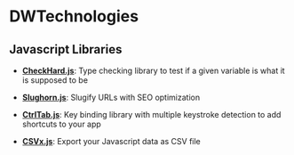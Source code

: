 # DWTechnologies

## Javascript Libraries

- **[CheckHard.js](https://github.com/DWTechs/CheckHard.js)**: 
Type checking library to test if a given variable is what it is supposed to be

- **[Slughorn.js](https://github.com/DWTechs/Slughorn.js)**: 
Slugify URLs with SEO optimization

- **[CtrlTab.js](https://github.com/DWTechs/CtrlTab.js)**: 
Key binding library with multiple keystroke detection to add shortcuts to your app

- **[CSVx.js](https://github.com/DWTechs/CSVx.js)**: 
Export your Javascript data as CSV file

